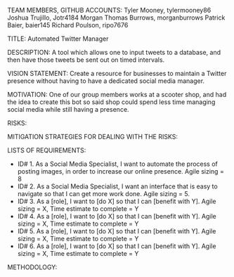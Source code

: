 TEAM MEMBERS,   GITHUB ACCOUNTS:
Tyler Mooney,   tylermooney86
Joshua Trujillo,   Jotr4184
Morgan Thomas Burrows,   morganburrows
Patrick Baier,   baier145
Richard Poulson,   ripo7676

TITLE: Automated Twitter Manager

DESCRIPTION: A tool which allows one to input tweets to a database, and then have those tweets be sent out on timed intervals.

VISION STATEMENT: Create a resource for businesses to maintain a Twitter presence without having to have a dedicated social media manager.

MOTIVATION: One of our group members works at a scooter shop, and had the idea to create this bot so said shop could spend less time managing social media while still having a presence.  

RISKS: 

MITIGATION STRATEGIES FOR DEALING WITH THE RISKS:

LISTS OF REQUIREMENTS:

-  ID# 1.  As a Social Media Specialist, I want to automate the process of posting images, in order to increase our online presence.  Agile sizing = 8
-  ID# 2.  As a Social Media Specialist, I want an interface that is easy to navigate so that I can get more work done.  Agile sizing = 5.
-  ID# 3.  As a [role], I want to [do X] so that I can [benefit with Y].  Agile sizing = X, Time estimate to complete = Y
-  ID# 4.  As a [role], I want to [do X] so that I can [benefit with Y].  Agile sizing = X, Time estimate to complete = Y
-  ID# 5.  As a [role], I want to [do X] so that I can [benefit with Y].  Agile sizing = X, Time estimate to complete = Y
-  ID# 6.  As a [role], I want to [do X] so that I can [benefit with Y].  Agile sizing = X, Time estimate to complete = Y

METHODOLOGY:

